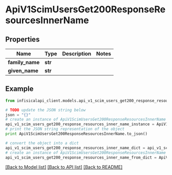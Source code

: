 # ApiV1ScimUsersGet200ResponseResourcesInnerName


## Properties
Name | Type | Description | Notes
------------ | ------------- | ------------- | -------------
**family_name** | **str** |  | 
**given_name** | **str** |  | 

## Example

```python
from infisicalapi_client.models.api_v1_scim_users_get200_response_resources_inner_name import ApiV1ScimUsersGet200ResponseResourcesInnerName

# TODO update the JSON string below
json = "{}"
# create an instance of ApiV1ScimUsersGet200ResponseResourcesInnerName from a JSON string
api_v1_scim_users_get200_response_resources_inner_name_instance = ApiV1ScimUsersGet200ResponseResourcesInnerName.from_json(json)
# print the JSON string representation of the object
print ApiV1ScimUsersGet200ResponseResourcesInnerName.to_json()

# convert the object into a dict
api_v1_scim_users_get200_response_resources_inner_name_dict = api_v1_scim_users_get200_response_resources_inner_name_instance.to_dict()
# create an instance of ApiV1ScimUsersGet200ResponseResourcesInnerName from a dict
api_v1_scim_users_get200_response_resources_inner_name_from_dict = ApiV1ScimUsersGet200ResponseResourcesInnerName.from_dict(api_v1_scim_users_get200_response_resources_inner_name_dict)
```
[[Back to Model list]](../README.md#documentation-for-models) [[Back to API list]](../README.md#documentation-for-api-endpoints) [[Back to README]](../README.md)


